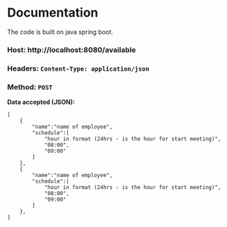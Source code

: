 
# Documentation 
The code is built on java spring boot.

### **Host:** http://localhost:8080/available

### **Headers:** `Content-Type: application/json`

### **Method:** `POST`

**Data accepted (JSON):**

```
[
    {
        "name":"name of employee",
        "schedule":[
            "hour in format (24hrs - is the hour for start meeting)",
            "08:00",
            "09:00"
        ] 
    },
    {
        "name":"name of employee",
        "schedule":[
            "hour in format (24hrs - is the hour for start meeting)",
            "08:00",
            "09:00"
        ] 
    },
]

